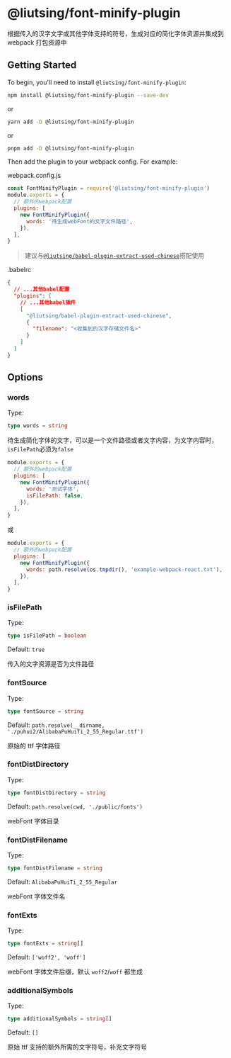 # @liutsing/font-minify-plugin

根据传入的汉字文字或其他字体支持的符号，生成对应的简化字体资源并集成到 webpack 打包资源中

## Getting Started

To begin, you'll need to install `@liutsing/font-minify-plugin`:

```sh
npm install @liutsing/font-minify-plugin --save-dev
```

or

```sh
yarn add -D @liutsing/font-minify-plugin
```

or

```sh
pnpm add -D @liutsing/font-minify-plugin
```

Then add the plugin to your webpack config. For example:

webpack.config.js

```js
const FontMinifyPlugin = require('@liutsing/font-minify-plugin')
module.exports = {
  // 额外的webpack配置
  plugins: [
    new FontMinifyPlugin({
      words: '待生成webFont的文字文件路径',
    }),
  ],
}
```

> 建议与[`@liutsing/babel-plugin-extract-used-chinese`]()搭配使用

.babelrc

```json
{
  // ...其他babel配置
  "plugins": [
    // ...其他babel插件
    [
      "@liutsing/babel-plugin-extract-used-chinese",
      {
        "filename": "<收集到的汉字存储文件名>"
      }
    ]
  ]
}
```

## Options

### words

Type:

```ts
type words = string
```

待生成简化字体的文字，可以是一个文件路径或者文字内容，为文字内容时，`isFilePath`必须为`false`

```js
module.exports = {
  // 额外的webpack配置
  plugins: [
    new FontMinifyPlugin({
      words: '测试字体',
      isFilePath: false,
    }),
  ],
}
```

或

```js
module.exports = {
  // 额外的webpack配置
  plugins: [
    new FontMinifyPlugin({
      words: path.resolve(os.tmpdir(), 'example-webpack-react.txt'),
    }),
  ],
}
```

### isFilePath

Type:

```ts
type isFilePath = boolean
```

Default: `true`

传入的文字资源是否为文件路径

### fontSource

Type:

```ts
type fontSource = string
```

Default: `path.resolve(__dirname, './puhui2/AlibabaPuHuiTi_2_55_Regular.ttf')`

原始的 ttf 字体路径

### fontDistDirectory

Type:

```ts
type fontDistDirectory = string
```

Default: `path.resolve(cwd, './public/fonts')`

webFont 字体目录

### fontDistFilename

Type:

```ts
type fontDistFilename = string
```

Default: `AlibabaPuHuiTi_2_55_Regular`

webFont 字体文件名

### fontExts

Type:

```ts
type fontExts = string[]
```

Default: `['woff2', 'woff']`

webFont 字体文件后缀，默认 `woff2`/`woff` 都生成

### additionalSymbols

Type:

```ts
type additionalSymbols = string[]
```

Default: `[]`

原始 ttf 支持的额外所需的文字符号，补充文字符号
